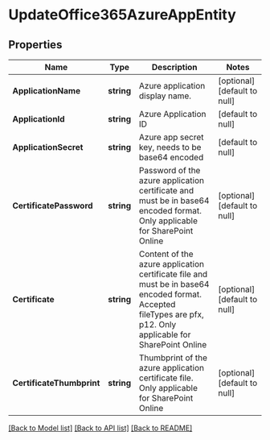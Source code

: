 # UpdateOffice365AzureAppEntity

## Properties
Name | Type | Description | Notes
------------ | ------------- | ------------- | -------------
**ApplicationName** | **string** | Azure application display name. | [optional] [default to null]
**ApplicationId** | **string** | Azure Application ID | [default to null]
**ApplicationSecret** | **string** | Azure app secret key, needs to be base64 encoded | [default to null]
**CertificatePassword** | **string** | Password of the azure application certificate and must be in base64 encoded format. Only applicable for SharePoint Online | [optional] [default to null]
**Certificate** | **string** | Content of the azure application certificate file and must be in base64 encoded format. Accepted fileTypes are pfx, p12. Only applicable for SharePoint Online | [optional] [default to null]
**CertificateThumbprint** | **string** | Thumbprint of the azure application certificate file. Only applicable for SharePoint Online | [optional] [default to null]

[[Back to Model list]](../README.md#documentation-for-models) [[Back to API list]](../README.md#documentation-for-api-endpoints) [[Back to README]](../README.md)

